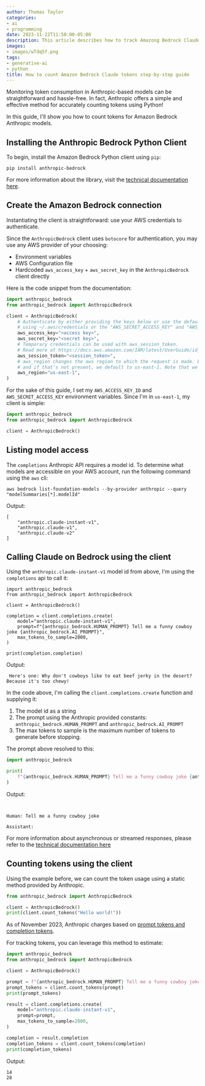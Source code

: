 ```yaml
---
author: Thomas Taylor
categories:
- ai
- programming
date: 2023-11-22T11:50:00-05:00
description: This article describes how to track Amazong Bedrock Claude token usage
images:
- images/wTdq5f.png
tags:
- generative-ai
- python 
title: How to count Amazon Bedrock Claude tokens step-by-step guide
---
```


Monitoring token consumption in Anthropic-based models can be straightforward and hassle-free. In fact, Anthropic offers a simple and effective method for accurately counting tokens using Python!

In this guide, I'll show you how to count tokens for Amazon Bedrock Anthropic models.

## Installing the Anthropic Bedrock Python Client

To begin, install the Amazon Bedrock Python client using `pip`:

```shell
pip install anthropic-bedrock
```

For more information about the library, visit the [technical documentation here][1].

## Create the Amazon Bedrock connection

Instantiating the client is straightforward: use your AWS credentials to authenticate.

Since the `AnthropicBedrock` client uses `botocore` for authentication, you may use any AWS provider of your choosing:

- Environment variables
- AWS Configuration file
- Hardcoded `aws_access_key` + `aws_secret_key` in the `AnthropicBedrock` client directly

Here is the code snippet from the documentation:

```python
import anthropic_bedrock
from anthropic_bedrock import AnthropicBedrock

client = AnthropicBedrock(
    # Authenticate by either providing the keys below or use the default AWS credential providers, such as
    # using ~/.aws/credentials or the "AWS_SECRET_ACCESS_KEY" and "AWS_ACCESS_KEY_ID" environment variables.
    aws_access_key="<access key>",
    aws_secret_key="<secret key>",
    # Temporary credentials can be used with aws_session_token.
    # Read more at https://docs.aws.amazon.com/IAM/latest/UserGuide/id_credentials_temp.html.
    aws_session_token="<session_token>",
    # aws_region changes the aws region to which the request is made. By default, we read AWS_REGION,
    # and if that's not present, we default to us-east-1. Note that we do not read ~/.aws/config for the region.
    aws_region="us-east-1",
)
```

For the sake of this guide, I set my `AWS_ACCESS_KEY_ID` and `AWS_SECRET_ACCESS_KEY` environment variables. Since I'm in `us-east-1`, my client is simple:

```python
import anthropic_bedrock
from anthropic_bedrock import AnthropicBedrock

client = AnthropicBedrock()
```

## Listing model access

The `completions` Anthropic API requires a model id. To determine what models are accessible on your AWS account, run the following command using the `aws` cli:

```shell
aws bedrock list-foundation-models --by-provider anthropic --query "modelSummaries[*].modelId"
```

Output:

```text
[
    "anthropic.claude-instant-v1",
    "anthropic.claude-v1",
    "anthropic.claude-v2"
]
```

## Calling Claude on Bedrock using the client

Using the `anthropic.claude-instant-v1` model id from above, I'm using the `completions` api to call it:

```
import anthropic_bedrock
from anthropic_bedrock import AnthropicBedrock

client = AnthropicBedrock()

completion = client.completions.create(
    model="anthropic.claude-instant-v1",
    prompt=f"{anthropic_bedrock.HUMAN_PROMPT} Tell me a funny cowboy joke {anthropic_bedrock.AI_PROMPT}",
    max_tokens_to_sample=2000,
)

print(completion.completion)
```

Output:

```text
 Here's one: Why don't cowboys like to eat beef jerky in the desert? Because it's too chewy!
```

In the code above, I'm calling the `client.completions.create` function and supplying it:

1. The model id as a string
2. The prompt using the Anthropic provided constants: `anthropic_bedrock.HUMAN_PROMPT` and `anthropic_bedrock.AI_PROMPT`
3. The max tokens to sample is the maximum number of tokens to generate before stopping.

The prompt above resolved to this:

```python
import anthropic_bedrock

print(
    f"{anthropic_bedrock.HUMAN_PROMPT} Tell me a funny cowboy joke {anthropic_bedrock.AI_PROMPT}"
)
```

Output:

```text


Human: Tell me a funny cowboy joke

Assistant:
```

For more information about asynchronous or streamed responses, please refer to the [technical documentation here][2]

## Counting tokens using the client

Using the example before, we can count the token usage using a static method provided by Anthropic.

```python
from anthropic_bedrock import AnthropicBedrock

client = AnthropicBedrock()
print(client.count_tokens("Hello world!"))
```

As of November 2023, Anthropic charges based on [prompt tokens and completion tokens][3].

For tracking tokens, you can leverage this method to estimate:

```python
import anthropic_bedrock
from anthropic_bedrock import AnthropicBedrock

client = AnthropicBedrock()

prompt = f"{anthropic_bedrock.HUMAN_PROMPT} Tell me a funny cowboy joke {anthropic_bedrock.AI_PROMPT}"
prompt_tokens = client.count_tokens(prompt)
print(prompt_tokens)

result = client.completions.create(
    model="anthropic.claude-instant-v1",
    prompt=prompt,
    max_tokens_to_sample=2000,
)

completion = result.completion
completion_tokens = client.count_tokens(completion)
print(completion_tokens)
```

Output:

```text
14
28
```

[1]: https://docs.anthropic.com/claude/docs/claude-on-amazon-bedrock
[2]: https://github.com/anthropics/anthropic-bedrock-python
[3]: https://support.anthropic.com/en/articles/8114526-how-will-i-be-billed
